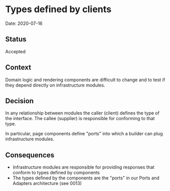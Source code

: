 # Types defined by clients

Date: 2020-07-16

## Status

Accepted

## Context

Domain logic and rendering components are difficult to change and to test if they depend
directly on infrastructure modules.

## Decision

In any relationship between modules the caller (client) defines the type of the interface.
The callee (supplier) is responsible for conforming to that type.

In particular, page components define "ports" into which a builder can plug infrastructure modules.

## Consequences

- Infrastructure modules are responsible for providing responses that conform to types defined by components
- The types defined by the components are the "ports" in our Ports and Adapters architecture (see 0013)

